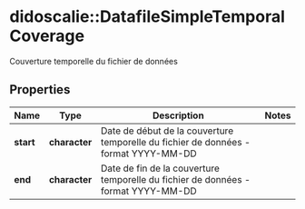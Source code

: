 # didoscalie::DatafileSimpleTemporalCoverage

Couverture temporelle du fichier de données

## Properties
Name | Type | Description | Notes
------------ | ------------- | ------------- | -------------
**start** | **character** | Date de début de la couverture temporelle du fichier de données - format YYYY-MM-DD | 
**end** | **character** | Date de fin de la couverture temporelle du fichier de données - format YYYY-MM-DD | 



